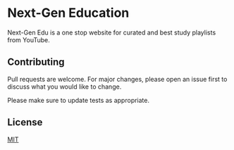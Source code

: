 # Next-Gen Education

Next-Gen Edu is a one stop website for curated and best study playlists from YouTube.

## Contributing
Pull requests are welcome. For major changes, please open an issue first to discuss what you would like to change.

Please make sure to update tests as appropriate.

## License
[MIT](https://choosealicense.com/licenses/mit/)